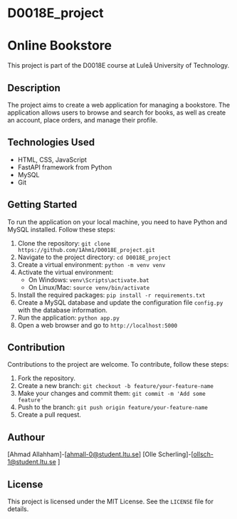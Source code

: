 # D0018E_project
# Online Bookstore

This project is part of the D0018E course at Luleå University of Technology.

## Description

The project aims to create a web application for managing a bookstore. The application allows users to browse and search for books, as well as create an account, place orders, and manage their profile.

## Technologies Used

- HTML, CSS, JavaScript
- FastAPI framework from Python
- MySQL
- Git

## Getting Started

To run the application on your local machine, you need to have Python and MySQL installed. Follow these steps:

1. Clone the repository: `git clone https://github.com/1Ahm1/D0018E_project.git`
2. Navigate to the project directory: `cd D0018E_project`
3. Create a virtual environment: `python -m venv venv`
4. Activate the virtual environment:
   - On Windows: `venv\Scripts\activate.bat`
   - On Linux/Mac: `source venv/bin/activate`
5. Install the required packages: `pip install -r requirements.txt`
6. Create a MySQL database and update the configuration file `config.py` with the database information.
7. Run the application: `python app.py`
8. Open a web browser and go to `http://localhost:5000`

## Contribution

Contributions to the project are welcome. To contribute, follow these steps:

1. Fork the repository.
2. Create a new branch: `git checkout -b feature/your-feature-name`
3. Make your changes and commit them: `git commit -m 'Add some feature'`
4. Push to the branch: `git push origin feature/your-feature-name`
5. Create a pull request.

## Authour
[Ahmad Allahham]-[ahmall-0@student.ltu.se]
[Olle Scherling]-[ollsch-1@student.ltu.se	]
## License

This project is licensed under the MIT License. See the `LICENSE` file for details.

